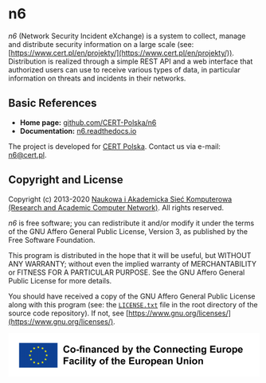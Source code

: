 # n6

*n6* (Network Security Incident eXchange) is a system to collect, manage
and distribute security information on a large scale (see:
[https://www.cert.pl/en/projekty/](https://www.cert.pl/en/projekty/)).
Distribution is realized through a simple REST API and a web interface
that authorized users can use to receive various types of data, in
particular information on threats and incidents in their networks.


## Basic References

* **Home page:** [github.com/CERT-Polska/n6](https://github.com/CERT-Polska/n6)
* **Documentation:** [n6.readthedocs.io](https://n6.readthedocs.io/en/latest/)

The project is developed for [CERT Polska](https://www.cert.pl/en/).
Contact us via e-mail: [n6@cert.pl](mailto:n6@cert.pl).


## Copyright and License

Copyright (c) 2013-2020 [Naukowa i Akademicka Sieć Komputerowa (Research and Academic
   Computer Network)](https://eng.nask.pl/).  All rights reserved.

*n6* is free software; you can redistribute it and/or modify it under
the terms of the GNU Affero General Public License, Version 3, as
published by the Free Software Foundation.

This program is distributed in the hope that it will be useful,
but WITHOUT ANY WARRANTY; without even the implied warranty of
MERCHANTABILITY or FITNESS FOR A PARTICULAR PURPOSE.  See the
GNU Affero General Public License for more details.

You should have received a copy of the GNU Affero General Public License
along with this program (see: the
[`LICENSE.txt`](https://github.com/CERT-Polska/n6/blob/master/LICENSE.txt)
file in the root directory of the source code repository).  If not, see
[https://www.gnu.org/licenses/](https://www.gnu.org/licenses/).


![Co-financed by the Connecting Europe Facility of the European Union](cef_logo.png)
